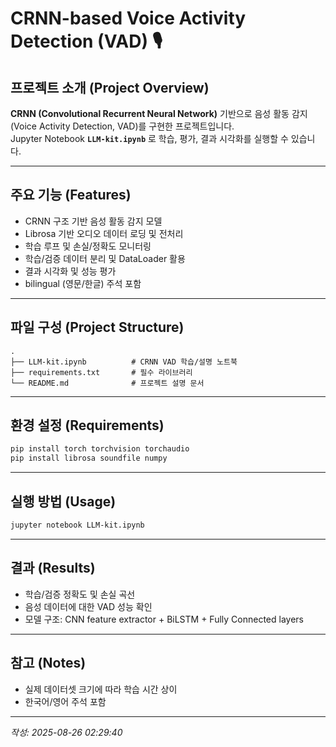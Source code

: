 # CRNN-based Voice Activity Detection (VAD) 🎙️

## 프로젝트 소개 (Project Overview)
**CRNN (Convolutional Recurrent Neural Network)** 기반으로 음성 활동 감지(Voice Activity Detection, VAD)를 구현한 프로젝트입니다.  
Jupyter Notebook **`LLM-kit.ipynb`** 로 학습, 평가, 결과 시각화를 실행할 수 있습니다.

---

## 주요 기능 (Features)
- CRNN 구조 기반 음성 활동 감지 모델
- Librosa 기반 오디오 데이터 로딩 및 전처리
- 학습 루프 및 손실/정확도 모니터링
- 학습/검증 데이터 분리 및 DataLoader 활용
- 결과 시각화 및 성능 평가
- bilingual (영문/한글) 주석 포함

---

## 파일 구성 (Project Structure)
```
.
├── LLM-kit.ipynb          # CRNN VAD 학습/설명 노트북
├── requirements.txt       # 필수 라이브러리
└── README.md              # 프로젝트 설명 문서
```

---

## 환경 설정 (Requirements)
```bash
pip install torch torchvision torchaudio
pip install librosa soundfile numpy
```

---

## 실행 방법 (Usage)
```bash
jupyter notebook LLM-kit.ipynb
```

---

## 결과 (Results)
- 학습/검증 정확도 및 손실 곡선  
- 음성 데이터에 대한 VAD 성능 확인  
- 모델 구조: CNN feature extractor + BiLSTM + Fully Connected layers  

---

## 참고 (Notes)
- 실제 데이터셋 크기에 따라 학습 시간 상이  
- 한국어/영어 주석 포함  

---

_작성: 2025-08-26 02:29:40_
